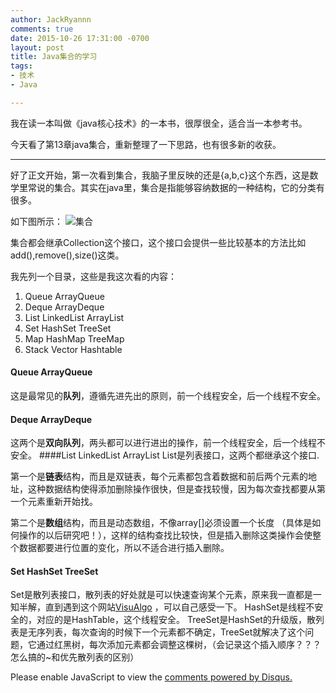 ```yaml
---
author: JackRyannn
comments: true
date: 2015-10-26 17:31:00 -0700
layout: post
title: Java集合的学习
tags:
- 技术
- Java

---
```

我在读一本叫做《java核心技术》的一本书，很厚很全，适合当一本参考书。

今天看了第13章java集合，重新整理了一下思路，也有很多新的收获。
***
  好了正文开始，第一次看到集合，我脑子里反映的还是{a,b,c}这个东西，这是数学里常说的集合。其实在java里，集合是指能够容纳数据的一种结构，它的分类有很多。
  
  如下图所示：
  ![集合](http://p.blog.csdn.net/images/p_blog_csdn_net/EvanLiu/map.bmp)
  
  
  集合都会继承Collection这个接口，这个接口会提供一些比较基本的方法比如add(),remove(),size()这类。
  
  我先列一个目录，这些是我这次看的内容：
  
  1. Queue ArrayQueue 
  2. Deque ArrayDeque
  3. List LinkedList ArrayList
  4. Set HashSet TreeSet
  5. Map HashMap TreeMap
  6. Stack Vector Hashtable
  
#### Queue ArrayQueue 
这是最常见的**队列**，遵循先进先出的原则，前一个线程安全，后一个线程不安全。
#### Deque ArrayDeque
这两个是**双向队列**，两头都可以进行进出的操作，前一个线程安全，后一个线程不安全。
####List LinkedList ArrayList
List是列表接口，这两个都继承这个接口.

第一个是**链表**结构，而且是双链表，每个元素都包含着数据和前后两个元素的地址，这种数据结构使得添加删除操作很快，但是查找较慢，因为每次查找都要从第一个元素重新开始找。

第二个是**数组**结构，而且是动态数组，不像array[]必须设置一个长度
（具体是如何操作的以后研究吧！），这样的结构查找比较快，但是插入删除这类操作会使整个数据都要进行位置的变化，所以不适合进行插入删除。

#### Set HashSet TreeSet
Set是散列表接口，散列表的好处就是可以快速查询某个元素，原来我一直都是一知半解，直到遇到这个网站[VisuAlgo](http://zh.visualgo.net/) ，可以自己感受一下。
HashSet是线程不安全的，对应的是HashTable，这个线程安全。
TreeSet是HashSet的升级版，散列表是无序列表，每次查询的时候下一个元素都不确定，TreeSet就解决了这个问题，它通过红黑树，每次添加元素都会调整这棵树，（会记录这个插入顺序？？？怎么搞的~和优先散列表的区别）
  
  
  
  
  
  



<div id="disqus_thread"></div>
<script>
/**
*  RECOMMENDED CONFIGURATION VARIABLES: EDIT AND UNCOMMENT THE SECTION BELOW TO INSERT DYNAMIC VALUES FROM YOUR PLATFORM OR CMS.
*  LEARN WHY DEFINING THESE VARIABLES IS IMPORTANT: https://disqus.com/admin/universalcode/#configuration-variables
*/
/*
var disqus_config = function () {
this.page.url = PAGE_URL;  // Replace PAGE_URL with your page's canonical URL variable
this.page.identifier = PAGE_IDENTIFIER; // Replace PAGE_IDENTIFIER with your page's unique identifier variable
};
*/
(function() {  // DON'T EDIT BELOW THIS LINE
var d = document, s = d.createElement('script');

s.src = '//jackryannnblog.disqus.com/embed.js';

s.setAttribute('data-timestamp', +new Date());
(d.head || d.body).appendChild(s);
})();
</script>
<noscript>Please enable JavaScript to view the <a href="https://disqus.com/?ref_noscript" rel="nofollow">comments powered by Disqus.</a></noscript>
